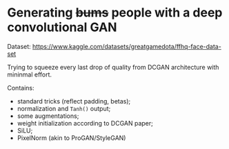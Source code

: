 # Generating ~~bums~~ people with a deep convolutional GAN

Dataset: https://www.kaggle.com/datasets/greatgamedota/ffhq-face-data-set

Trying to squeeze every last drop of quality from DCGAN architecture with mininmal effort.

Contains:
- standard tricks (reflect padding, betas);
- normalization and `Tanh()` output;
- some augmentations;
- weight initialization according to DCGAN paper;
- SiLU;
- PixelNorm (akin to ProGAN/StyleGAN)


